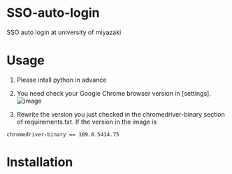 # SSO-auto-login
SSO auto login at university of miyazaki




# Usage
1. Please intall python in advance
2. You need check your Google Chrome browser version in [settings].
![image](https://user-images.githubusercontent.com/115391575/212496621-4c19a73d-f7f5-403b-a870-a5a63e0107f5.png)

3. Rewrite the version you just checked in the chromedriver-binary section of requirements.txt. If the version in the image is
```
chromedriver-binary == 109.0.5414.75
```

# Installation

